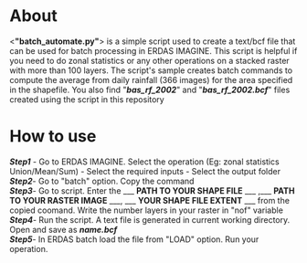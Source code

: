 # About
<__"batch_automate.py"__> is a simple script used to create a text/bcf file that can be used for batch processing in ERDAS IMAGINE. 
This script is helpful if you need to do zonal statistics or any other operations on a stacked raster with more than 100 layers. The script's sample creates batch commands to compute the average from daily rainfall (366 images) for the area specified in the shapefile. You also find "***bas_rf_2002***" and "***bas_rf_2002.bcf***" files created using the script in this repository

# How to use
 ***Step1*** - Go to ERDAS IMAGINE. Select the operation (Eg: zonal statistics Union/Mean/Sum) - Select the required inputs - Select the output folder  
***Step2***- Go to "batch" option. Copy the command  
***Step3***- Go to script. Enter the ___ __PATH TO YOUR SHAPE FILE__ ___ ,___ __PATH TO YOUR RASTER IMAGE__ ___, ___ ____YOUR SHAPE FILE EXTENT____ ___  from the copied coomand. Write the number layers in your raster in "nof" variable  
***Step4***- Run the script. A text file is generated in current working directory. Open and save as ***__name.bcf__***  
***Step5***- In ERDAS batch load the file from "LOAD" option. Run your operation.  


